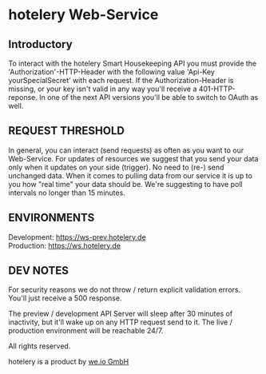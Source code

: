 # hotelery Web-Service
## Introductory
To interact with the hotelery Smart Housekeeping API you must provide the 'Authorization'-HTTP-Header with the following value 'Api-Key yourSpecialSecret' with each request.
If the Authorization-Header is missing, or your key isn't valid in any way you'll receive a 401-HTTP-reponse.
In one of the next API versions you'll be able to switch to OAuth as well.

## REQUEST THRESHOLD
In general, you can interact (send requests) as often as you want to our Web-Service.
For updates of resources we suggest that you send your data only when it updates on your side (trigger). No need to (re-) send unchanged data.
When it comes to pulling data from our service it is up to you how "real time" your data should be. We're suggesting to have poll intervals no longer than 15 minutes.

## ENVIRONMENTS
Development: https://ws-prev.hotelery.de  
Production: https://ws.hotelery.de

## DEV NOTES
For security reasons we do not throw / return explicit validation errors. You'll just receive a 500 response.

The preview / development API Server will sleep after 30 minutes of inactivity, but it'll wake up on any HTTP request send to it. The live / production environment will be reachable 24/7.

All rights reserved. 

hotelery is a product by [we.io GmbH](https://we-io.de "we.io GmbH")